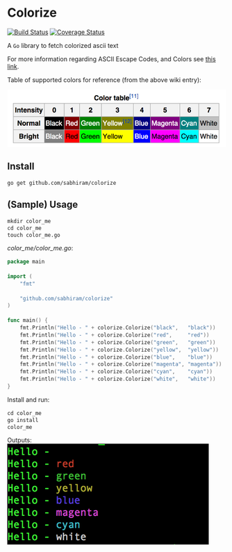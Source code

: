 # Colorize

[![Build Status](https://travis-ci.org/sabhiram/colorize.svg)](https://travis-ci.org/sabhiram/colorize) [![Coverage Status](https://coveralls.io/repos/sabhiram/colorize/badge.png?branch=master)](https://coveralls.io/r/sabhiram/colorize?branch=master)

A `Go` library to fetch colorized ascii text

For more information regarding ASCII Escape Codes, and Colors see [this link](http://en.wikipedia.org/wiki/ANSI_escape_code).

Table of supported colors for reference (from the above wiki entry):

![](https://raw.githubusercontent.com/sabhiram/public-images/master/colorize/ascii_color_table.png)

## Install

```shell
go get github.com/sabhiram/colorize
```

## (Sample) Usage

```shell
mkdir color_me
cd color_me
touch color_me.go
```

*color_me/color_me.go*:
```go
package main

import (
    "fmt"

    "github.com/sabhiram/colorize"
)

func main() {
    fmt.Println("Hello - " + colorize.Colorize("black",   "black"))
    fmt.Println("Hello - " + colorize.Colorize("red",     "red"))
    fmt.Println("Hello - " + colorize.Colorize("green",   "green"))
    fmt.Println("Hello - " + colorize.Colorize("yellow",  "yellow"))
    fmt.Println("Hello - " + colorize.Colorize("blue",    "blue"))
    fmt.Println("Hello - " + colorize.Colorize("magenta", "magenta"))
    fmt.Println("Hello - " + colorize.Colorize("cyan",    "cyan"))
    fmt.Println("Hello - " + colorize.Colorize("white",   "white"))
}
```

Install and run:
```shell
cd color_me
go install
color_me
```

Outputs:
![](https://raw.githubusercontent.com/sabhiram/public-images/master/colorize/colorize_sample.png)

